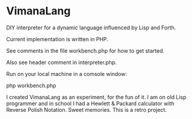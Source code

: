 # VimanaLang

DIY interpreter for a dynamic language influenced by Lisp and Forth.

Current implementation is written in PHP.

See comments in the file workbench.php for how to get started.

Also see header comment in interpreter.php.

Run on your local machine in a comsole window:

php workbench.php

I created VimanaLang as an experiment, for the fun of it. I am on old Lisp programmer and in school I had a Hewlett & Packard calculator with Reverse Polish Notation. Sweet memories. This is a retro project.
